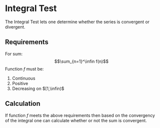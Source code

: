 # Integral Test
The Integral Test lets one determine whether the series is convergent or divergent.
## Requirements
For sum:
$$\sum_{n=1}^\infin f(n)$$
Function $f$ must be:
1. Continuous
2. Positive
3. Decreasing
on $[1,\infin)$
## Calculation
If function $f$ meets the above requirements then based on the convergency of the integral one can calculate whether or not the sum is convergent.